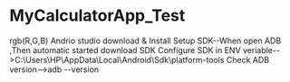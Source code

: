 # MyCalculatorApp_Test

rgb(R,G,B) Andrio studio download & Install
Setup SDK--When open ADB ,Then automatic started download SDK
Configure SDK in ENV veriable-->C:\Users\HP\AppData\Local\Android\Sdk\platform-tools
Check ADB version-->adb --version
